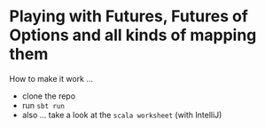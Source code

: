 # Playing with Futures, Futures of Options and all kinds of mapping them

How to make it work ...

* clone the repo
* run `sbt run`
* also ... take a look at the `scala worksheet` (with IntelliJ)
